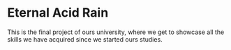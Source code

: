 # Eternal Acid Rain
This is the final project of ours university, where we get to showcase all the skills we have acquired since we started ours studies.
